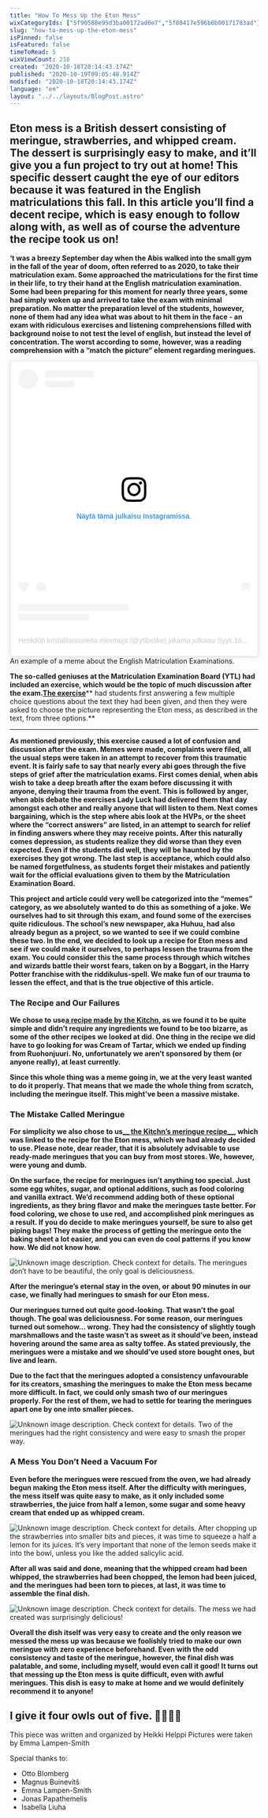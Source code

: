 ```yaml
---
title: "How To Mess Up the Eton Mess"
wixCategoryIds: ["5f90588e95d3ba00172ad6e7","5f80417e596b6b00171783ad"]
slug: "how-to-mess-up-the-eton-mess"
isPinned: false
isFeatured: false
timeToRead: 5
wixViewCount: 218
created: "2020-10-18T20:14:43.174Z"
published: "2020-10-19T09:05:48.914Z"
modified: "2020-10-18T20:14:43.174Z"
language: "en"
layout: "../../layouts/BlogPost.astro"
---
```

## Eton mess is a British dessert consisting of meringue, strawberries, and whipped cream.  The dessert is surprisingly easy to make, and it’ll give you a fun project to try out at home! This specific dessert caught the eye of our editors because it was featured in the English matriculations this fall. In this article you’ll find a decent recipe, which is easy enough to follow along with, as well as of course the adventure the recipe took us on!

**‘t was a breezy September day when the Abis walked into the small gym in the fall of the year of doom, often referred to as 2020, to take their matriculation exam. Some approached the matriculations for the first time in their life, to try their hand at the English matriculation examination. Some had been preparing for this moment for nearly three years, some had simply woken up and arrived to take the exam with minimal preparation. No matter the preparation level of the students, however, none of them had any idea what was about to hit them in the face - an exam with ridiculous exercises and listening comprehensions filled with background noise to not test the level of english, but instead the level of concentration. The worst according to some, however, was a reading comprehension with a “match the picture” element regarding meringues.**

<blockquote class="instagram-media" data-instgrm-permalink="https://www.instagram.com/p/CFNGS9qnbjA/?utm_source=ig_embed&amp;utm_campaign=loading" data-instgrm-version="12" style=" background:#FFF; border:0; border-radius:3px; box-shadow:0 0 1px 0 rgba(0,0,0,0.5),0 1px 10px 0 rgba(0,0,0,0.15); margin: 1px; max-width:540px; min-width:326px; padding:0; width:99.375%; width:-webkit-calc(100% - 2px); width:calc(100% - 2px);"><div style="padding:16px;"> <a href="https://www.instagram.com/p/CFNGS9qnbjA/?utm_source=ig_embed&amp;utm_campaign=loading" style=" background:#FFFFFF; line-height:0; padding:0 0; text-align:center; text-decoration:none; width:100%;" target="_blank"> <div style=" display: flex; flex-direction: row; align-items: center;"> <div style="background-color: #F4F4F4; border-radius: 50%; flex-grow: 0; height: 40px; margin-right: 14px; width: 40px;"></div> <div style="display: flex; flex-direction: column; flex-grow: 1; justify-content: center;"> <div style=" background-color: #F4F4F4; border-radius: 4px; flex-grow: 0; height: 14px; margin-bottom: 6px; width: 100px;"></div> <div style=" background-color: #F4F4F4; border-radius: 4px; flex-grow: 0; height: 14px; width: 60px;"></div></div></div><div style="padding: 19% 0;"></div> <div style="display:block; height:50px; margin:0 auto 12px; width:50px;"><svg width="50px" height="50px" viewBox="0 0 60 60" version="1.1" xmlns="https://www.w3.org/2000/svg" xmlns:xlink="https://www.w3.org/1999/xlink"><g stroke="none" stroke-width="1" fill="none" fill-rule="evenodd"><g transform="translate(-511.000000, -20.000000)" fill="#000000"><g><path d="M556.869,30.41 C554.814,30.41 553.148,32.076 553.148,34.131 C553.148,36.186 554.814,37.852 556.869,37.852 C558.924,37.852 560.59,36.186 560.59,34.131 C560.59,32.076 558.924,30.41 556.869,30.41 M541,60.657 C535.114,60.657 530.342,55.887 530.342,50 C530.342,44.114 535.114,39.342 541,39.342 C546.887,39.342 551.658,44.114 551.658,50 C551.658,55.887 546.887,60.657 541,60.657 M541,33.886 C532.1,33.886 524.886,41.1 524.886,50 C524.886,58.899 532.1,66.113 541,66.113 C549.9,66.113 557.115,58.899 557.115,50 C557.115,41.1 549.9,33.886 541,33.886 M565.378,62.101 C565.244,65.022 564.756,66.606 564.346,67.663 C563.803,69.06 563.154,70.057 562.106,71.106 C561.058,72.155 560.06,72.803 558.662,73.347 C557.607,73.757 556.021,74.244 553.102,74.378 C549.944,74.521 548.997,74.552 541,74.552 C533.003,74.552 532.056,74.521 528.898,74.378 C525.979,74.244 524.393,73.757 523.338,73.347 C521.94,72.803 520.942,72.155 519.894,71.106 C518.846,70.057 518.197,69.06 517.654,67.663 C517.244,66.606 516.755,65.022 516.623,62.101 C516.479,58.943 516.448,57.996 516.448,50 C516.448,42.003 516.479,41.056 516.623,37.899 C516.755,34.978 517.244,33.391 517.654,32.338 C518.197,30.938 518.846,29.942 519.894,28.894 C520.942,27.846 521.94,27.196 523.338,26.654 C524.393,26.244 525.979,25.756 528.898,25.623 C532.057,25.479 533.004,25.448 541,25.448 C548.997,25.448 549.943,25.479 553.102,25.623 C556.021,25.756 557.607,26.244 558.662,26.654 C560.06,27.196 561.058,27.846 562.106,28.894 C563.154,29.942 563.803,30.938 564.346,32.338 C564.756,33.391 565.244,34.978 565.378,37.899 C565.522,41.056 565.552,42.003 565.552,50 C565.552,57.996 565.522,58.943 565.378,62.101 M570.82,37.631 C570.674,34.438 570.167,32.258 569.425,30.349 C568.659,28.377 567.633,26.702 565.965,25.035 C564.297,23.368 562.623,22.342 560.652,21.575 C558.743,20.834 556.562,20.326 553.369,20.18 C550.169,20.033 549.148,20 541,20 C532.853,20 531.831,20.033 528.631,20.18 C525.438,20.326 523.257,20.834 521.349,21.575 C519.376,22.342 517.703,23.368 516.035,25.035 C514.368,26.702 513.342,28.377 512.574,30.349 C511.834,32.258 511.326,34.438 511.181,37.631 C511.035,40.831 511,41.851 511,50 C511,58.147 511.035,59.17 511.181,62.369 C511.326,65.562 511.834,67.743 512.574,69.651 C513.342,71.625 514.368,73.296 516.035,74.965 C517.703,76.634 519.376,77.658 521.349,78.425 C523.257,79.167 525.438,79.673 528.631,79.82 C531.831,79.965 532.853,80.001 541,80.001 C549.148,80.001 550.169,79.965 553.369,79.82 C556.562,79.673 558.743,79.167 560.652,78.425 C562.623,77.658 564.297,76.634 565.965,74.965 C567.633,73.296 568.659,71.625 569.425,69.651 C570.167,67.743 570.674,65.562 570.82,62.369 C570.966,59.17 571,58.147 571,50 C571,41.851 570.966,40.831 570.82,37.631"></path></g></g></g></svg></div><div style="padding-top: 8px;"> <div style=" color:#3897f0; font-family:Arial,sans-serif; font-size:14px; font-style:normal; font-weight:550; line-height:18px;"> Näytä tämä julkaisu Instagramissa.</div></div><div style="padding: 12.5% 0;"></div> <div style="display: flex; flex-direction: row; margin-bottom: 14px; align-items: center;"><div> <div style="background-color: #F4F4F4; border-radius: 50%; height: 12.5px; width: 12.5px; transform: translateX(0px) translateY(7px);"></div> <div style="background-color: #F4F4F4; height: 12.5px; transform: rotate(-45deg) translateX(3px) translateY(1px); width: 12.5px; flex-grow: 0; margin-right: 14px; margin-left: 2px;"></div> <div style="background-color: #F4F4F4; border-radius: 50%; height: 12.5px; width: 12.5px; transform: translateX(9px) translateY(-18px);"></div></div><div style="margin-left: 8px;"> <div style=" background-color: #F4F4F4; border-radius: 50%; flex-grow: 0; height: 20px; width: 20px;"></div> <div style=" width: 0; height: 0; border-top: 2px solid transparent; border-left: 6px solid #f4f4f4; border-bottom: 2px solid transparent; transform: translateX(16px) translateY(-4px) rotate(30deg)"></div></div><div style="margin-left: auto;"> <div style=" width: 0px; border-top: 8px solid #F4F4F4; border-right: 8px solid transparent; transform: translateY(16px);"></div> <div style=" background-color: #F4F4F4; flex-grow: 0; height: 12px; width: 16px; transform: translateY(-4px);"></div> <div style=" width: 0; height: 0; border-top: 8px solid #F4F4F4; border-left: 8px solid transparent; transform: translateY(-4px) translateX(8px);"></div></div></div> <div style="display: flex; flex-direction: column; flex-grow: 1; justify-content: center; margin-bottom: 24px;"> <div style=" background-color: #F4F4F4; border-radius: 4px; flex-grow: 0; height: 14px; margin-bottom: 6px; width: 224px;"></div> <div style=" background-color: #F4F4F4; border-radius: 4px; flex-grow: 0; height: 14px; width: 144px;"></div></div></a><p style=" color:#c9c8cd; font-family:Arial,sans-serif; font-size:14px; line-height:17px; margin-bottom:0; margin-top:8px; overflow:hidden; padding:8px 0 7px; text-align:center; text-overflow:ellipsis; white-space:nowrap;"><a href="https://www.instagram.com/p/CFNGS9qnbjA/?utm_source=ig_embed&amp;utm_campaign=loading" style=" color:#c9c8cd; font-family:Arial,sans-serif; font-size:14px; font-style:normal; font-weight:normal; line-height:17px; text-decoration:none;" target="_blank">Henkilön kristallisoituneita meemuja (@ytlbelike) jakama julkaisu</a> <time style=" font-family:Arial,sans-serif; font-size:14px; line-height:17px;" datetime="2020-09-16T16:47:35+00:00">Syys 16, 2020 kello 9.47 PDT</time></p></div></blockquote> <script async src="//www.instagram.com/embed.js"></script>
An example of a meme about the English Matriculation Examinations.

**The so-called geniuses at the Matriculation Examination Board (YTL) had included an exercise, which would be the topic of much discussion after the exam.**[**__The exercise__**](http://yle.fi/plus/abitreenit/2020/syksy/2020-09-16_EA_fi/index.html#10)** had students first answering a few multiple choice questions about the text they had been given, and then they were asked to choose the picture representing the Eton mess, as described in the text, from three options.**
****
**As mentioned previously, this exercise caused a lot of confusion and discussion after the exam. Memes were made, complaints were filed, all the usual steps were taken in an attempt to recover from this traumatic event. It is fairly safe to say that nearly every abi goes through the five steps of grief after the matriculation exams. First comes denial, when abis wish to take a deep breath after the exam before discussing it with anyone, denying their trauma from the event. This is followed by anger, when abis debate the exercises Lady Luck had delivered them that day amongst each other and really anyone that will listen to them. Next comes bargaining, which is the step where abis look at the HVPs, or the sheet where the “correct answers” are listed, in an attempt to search for relief in finding answers where they may receive points. After this naturally comes depression, as students realize they did worse than they even expected. Even if the students did well, they will be haunted by the exercises they got wrong. The last step is acceptance, which could also be named forgetfulness, as students forget their mistakes and patiently wait for the official evaluations given to them by the Matriculation Examination Board.**

**This project and article could very well be categorized into the “memes” category, as we absolutely wanted to do this as something of a joke. We ourselves had to sit through this exam, and found some of the exercises quite ridiculous. The school’s new newspaper, aka Huhuu, had also already begun as a project, so we wanted to see if we could combine these two. In the end, we decided to look up a recipe for Eton mess and see if we could make it ourselves, to perhaps lessen the trauma from the exam. You could consider this the same process through which witches and wizards battle their worst fears, taken on by a Boggart, in the Harry Potter franchise with the riddikulus-spell. We make fun of our trauma to lessen the effect, and that is the true objective of this article.**

### **The Recipe and Our Failures**

**We chose to use**[**__a recipe made by the Kitchn__**](https://www.thekitchn.com/eton-mess-22995381)**, as we found it to be quite simple and didn’t require any ingredients we found to be too bizarre, as some of the other recipes we looked at did. One thing in the recipe we did have to go looking for was Cream of Tartar, which we ended up finding from Ruohonjuuri. No, unfortunately we aren’t sponsored by them (or anyone really), at least currently.**

**Since this whole thing was a meme going in, we at the very least wanted to do it properly. That means that we made the whole thing from scratch, including the meringue itself. This might’ve been a massive mistake.**

### **The Mistake Called Meringue**

**For simplicity we also chose to us**[**__ the Kitchn’s meringue recipe__**](https://www.thekitchn.com/how-to-make-french-meringue-224412)**, which was linked to the recipe for the Eton mess, which we had already decided to use. Please note, dear reader, that it is absolutely advisable to use ready-made meringues that you can buy from most stores. We, however, were young and dumb.**

**On the surface, the recipe for meringues isn’t anything too special. Just some egg whites, sugar, and optional additions, such as food coloring and vanilla extract. We’d recommend adding both of these optional ingredients, as they bring flavor and make the meringues taste better. For food coloring, we chose to use red, and accomplished pink meringues as a result. If you do decide to make meringues yourself, be sure to also get piping bags! They make the process of getting the meringue onto the baking sheet a lot easier, and you can even do cool patterns if you know how. We did not know how.**

![Unknown image description. Check context for details.](https://static.wixstatic.com/media/a27d24_07a2b207698b49f9aaad836851038fe6~mv2.png) <!-- Original name: 9b43b3_a45a2d43ad11454790a6748bcbd3c893~mv2.jpg -->
The meringues don’t have to be beautiful, the only goal is deliciousness.

**After the meringue’s eternal stay in the oven, or about 90 minutes in our case, we finally had meringues to smash for our Eton mess.**

**Our meringues turned out quite good-looking. That wasn’t the goal though. The goal was deliciousness. For some reason, our meringues turned out somehow… wrong. They had the consistency of slightly tough marshmallows and the taste wasn’t as sweet as it should’ve been, instead hovering around the same area as salty toffee. As stated previously, the meringues were a mistake and we should’ve used store bought ones, but live and learn.**

**Due to the fact that the meringues adopted a consistency unfavourable for its creators, smashing the meringues to make the Eton mess became more difficult. In fact, we could only smash two of our meringues properly.  For the rest of them, we had to settle for tearing the meringues apart one by one into smaller pieces.**

![Unknown image description. Check context for details.](https://static.wixstatic.com/media/a27d24_892d95e277f44a06a0bb3fb0aa59258e~mv2.jpg) <!-- Original name: 9b43b3_065cf652190f4e448577fdf49b55efff~mv2.jpg -->
Two of the meringues had the right consistency and were easy to smash the proper way.

### **A Mess You Don’t Need a Vacuum For**

**Even before the meringues were rescued from the oven, we had already begun making the Eton mess itself. After the difficulty with meringues, the mess itself was quite easy to make, as it only included some strawberries, the juice from half a lemon, some sugar and some heavy cream that ended up as whipped cream.**

![Unknown image description. Check context for details.](https://static.wixstatic.com/media/a27d24_a8a632a5f85d43508b320cff6dd7f340~mv2.jpg) <!-- Original name: 9b43b3_1c78a4db70ca4643ac2a5e8b0c94e3ef~mv2.jpg -->
After chopping up the strawberries into smaller bits and pieces, it was time to squeeze a half a lemon for its juices. It’s very important that none of the lemon seeds make it into the bowl, unless you like the added salicylic acid.

**After all was said and done, meaning that the whipped cream had been whipped, the strawberries had been chopped, the lemon had been juiced, and the meringues had been torn to pieces, at last, it was time to assemble the final dish.**

![Unknown image description. Check context for details.](https://static.wixstatic.com/media/a27d24_f0b42a4f2e8d42808779bcc52ca76af1~mv2.jpg) <!-- Original name: 9b43b3_6dd7d6ec34ec41b394082136c5bf1762~mv2.jpg -->
The mess we had created was surprisingly delicious!

**Overall the dish itself was very easy to create and the only reason we messed the mess up was because we foolishly tried to make our own meringue with zero experience beforehand. Even with the odd consistency and taste of the meringue, however, the final dish was palatable, and some, including myself, would even call it good! It turns out that messing up the Eton mess is quite difficult, even with awful meringues. This dish is easy to make at home and we would definitely recommend it to anyone!**

**I give it four owls out of five. 🦉🦉🦉🦉**
---
This piece was written and organized by Heikki Helppi
Pictures were taken by Emma Lampen-Smith

Special thanks to:
- Otto Blomberg
- Magnus Buinevitš
- Emma Lampen-Smith
- Jonas Papathemelis 
- Isabella Liuha
